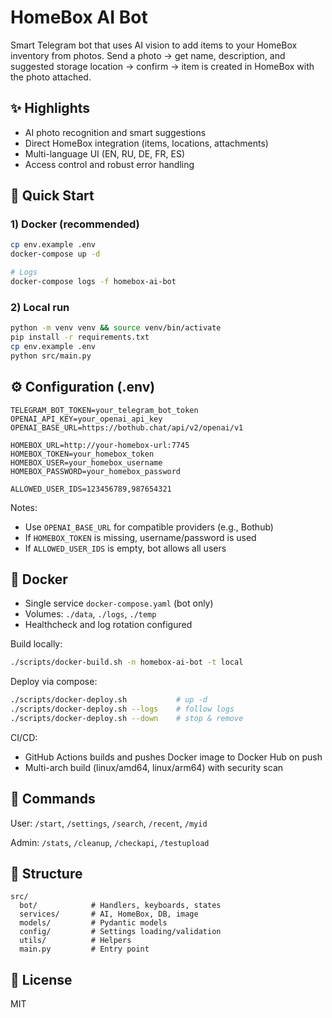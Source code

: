 # HomeBox AI Bot

Smart Telegram bot that uses AI vision to add items to your HomeBox inventory from photos. Send a photo → get name, description, and suggested storage location → confirm → item is created in HomeBox with the photo attached.

## ✨ Highlights
- AI photo recognition and smart suggestions
- Direct HomeBox integration (items, locations, attachments)
- Multi-language UI (EN, RU, DE, FR, ES)
- Access control and robust error handling

## 🚀 Quick Start

### 1) Docker (recommended)
```bash
cp env.example .env
docker-compose up -d

# Logs
docker-compose logs -f homebox-ai-bot
```

### 2) Local run
```bash
python -m venv venv && source venv/bin/activate
pip install -r requirements.txt
cp env.example .env
python src/main.py
```

## ⚙️ Configuration (.env)
```env
TELEGRAM_BOT_TOKEN=your_telegram_bot_token
OPENAI_API_KEY=your_openai_api_key
OPENAI_BASE_URL=https://bothub.chat/api/v2/openai/v1

HOMEBOX_URL=http://your-homebox-url:7745
HOMEBOX_TOKEN=your_homebox_token
HOMEBOX_USER=your_homebox_username
HOMEBOX_PASSWORD=your_homebox_password

ALLOWED_USER_IDS=123456789,987654321
```

Notes:
- Use `OPENAI_BASE_URL` for compatible providers (e.g., Bothub)
- If `HOMEBOX_TOKEN` is missing, username/password is used
- If `ALLOWED_USER_IDS` is empty, bot allows all users

## 🐳 Docker
- Single service `docker-compose.yaml` (bot only)
- Volumes: `./data`, `./logs`, `./temp`
- Healthcheck and log rotation configured

Build locally:
```bash
./scripts/docker-build.sh -n homebox-ai-bot -t local
```

Deploy via compose:
```bash
./scripts/docker-deploy.sh           # up -d
./scripts/docker-deploy.sh --logs    # follow logs
./scripts/docker-deploy.sh --down    # stop & remove
```

CI/CD:
- GitHub Actions builds and pushes Docker image to Docker Hub on push
- Multi-arch build (linux/amd64, linux/arm64) with security scan

## 📖 Commands
User: `/start`, `/settings`, `/search`, `/recent`, `/myid`

Admin: `/stats`, `/cleanup`, `/checkapi`, `/testupload`

## 📂 Structure
```
src/
  bot/            # Handlers, keyboards, states
  services/       # AI, HomeBox, DB, image
  models/         # Pydantic models
  config/         # Settings loading/validation
  utils/          # Helpers
  main.py         # Entry point
```

## 📝 License
MIT